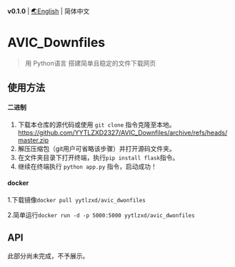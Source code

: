 **v0.1.0** | [🌏English](https://github.com/YYTLZXD2327/AVIC_Downfiles/blob/master/README.md) | 简体中文

# AVIC_Downfiles
> 用 Python语言 搭建简单且稳定的文件下载网页

## 使用方法

#### 二进制

1. 下载本仓库的源代码或使用 `git clone` 指令克隆至本地。
https://github.com/YYTLZXD2327/AVIC_Downfiles/archive/refs/heads/master.zip
2. 解压压缩包（git用户可省略该步骤）并打开源码文件夹。
3. 在文件夹目录下打开终端，执行`pip install flask`指令。
4. 继续在终端执行 `python app.py` 指令，启动成功！

#### docker

   1.下载镜像`docker pull yytlzxd/avic_dwonfiles`

   2.简单运行`docker run -d -p 5000:5000 yytlzxd/avic_dwonfiles`

## API

此部分尚未完成，不予展示。